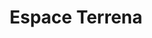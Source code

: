 ---
title: "Espace Terrena"
url: /saint-gildas-des-bois/espace-terrena/
shop: centre de jardinage
---